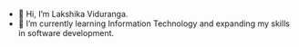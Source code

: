 - 👋 Hi, I’m Lakshika Viduranga.
- 🌱 I’m currently learning Information Technology and expanding my skills in software development.


<!---
laka02/laka02 is a ✨ special ✨ repository because its `README.md` (this file) appears on your GitHub profile.
You can click the Preview link to take a look at your changes.
--->
